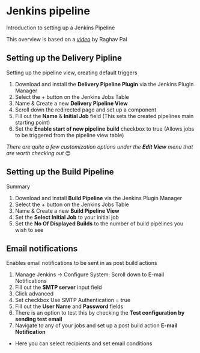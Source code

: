 # Jenkins pipeline
Introduction to setting up a Jenkins Pipeline

This overview is based on a _[video](https://www.youtube.com/watch?v=ndLbn24OwQg&t=134s)_ by Raghav Pal

## Setting up the Delivery Pipline
Setting up the pipeline view, creating default triggers 

1. Download and install the **Delivery Pipeline Plugin** via the Jenkins Plugin Manager
2. Select the + button on the Jenkins Jobs Table
3. Name & Create a new **Delivery Pipeline View**
4. Scroll down the redirected page and set up a component
5. Fill out the **Name** & **Initial Job** field (This sets the created pipelines main starting point)
6. Set the **Enable start of new pipeline build** checkbox to true (Allows jobs to be triggered from the pipeline view table)

_There are quite a few customization options under the **Edit View** menu that are worth checking out_ 😊

## Setting up the Build Pipeline
Summary

1. Download and install **Build Pipeline** via the Jenkins Plugin Manager
2. Select the + button on the Jenkins Jobs Table
3. Name & Create a new **Build Pipeline View**
4. Set the **Select Initial Job** to your initial job
5. Set the **No Of Displayed Builds** to the number of build pipelines you wish to see

## Email notifications
Enables email notifications to be sent in as post build actions

1. Manage Jenkins -> Configure System: Scroll down to E-mail Notifications
2. Fill out the **SMTP server** input field
3. Click advanced
4. Set checkbox Use SMTP Authentication = true
5. Fill out the **User Name** and **Password** fields
6. There is an option to test this by checking the **Test configuration by sending test email**
7. Navigate to any of your jobs and set up a post build action **E-mail Notification**
- Here you can select recipients and set email conditions